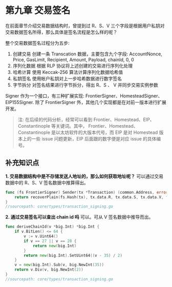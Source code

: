 # 第九章 交易签名

在前面章节介绍交易数据结构时，曾提到过 R、S、V 三个字段是根据用户私钥对交易数据签名所得，那么具体是签名流程是怎么样的呢？

整个交易数据签名过程分为五步:

1.  创建交易
    创建一条 Transcation 数据，主要包含九个字段: AccountNonce, Price, GasLimit, Recipient, Amount, Payload, chainId, 0, 0
2.  序列化数据
    根据 RLP 协议将上述创建的交易进行序列化处理
3.  哈希计算
    使用 Keccak-256 算法计算序列化数据哈希值
4.  私钥签名
    使用帐户私钥对上一步哈希数据进行数字签名
5.  字节拆分
    对签名结果进行字节拆分，得出 R、S 、 V 并同步交易实例参数

Signer 作为一个接口，有三种扩展实现: FrontierSigner、HomesteadSigner、EIP155Signer. 除了 FrontierSigner 外，其他几个实现都是在对前一版本进行扩展开发。

> 注: 在后续的代码分析，经常可以看到 Frontier、Homestead、EIP、Constantinople 等关键词。其中， Frontier、Homestead、Constantinople 是以太坊软件的大版本代号，而 EIP 是对 Homestead 版本上的一些 issue 问题更新，EIP 后面跟的数字便是对应 issue 的具体编号。

## 补充知识点

**1\. 交易数据结构中是不存储发送人地址的，那么如何获取地址呢？**
可以通过交易数据中的 R、S、V 签名数据中推算得出。

```go
func (fs FrontierSigner) Sender(tx *Transaction) (common.Address, error) {
    return recoverPlain(fs.Hash(tx), tx.data.R, tx.data.S, tx.data.V, false)
}
//sourcepath: core/types/transaction_signing.go 
```

**2\. 通过交易签名可以查出 chain id 吗**
可以。可从 V 签名数据中推导而出。

```go
func deriveChainId(v *big.Int) *big.Int {
    if v.BitLen() <= 64 {
        v := v.Uint64()
        if v == 27 || v == 28 {
            return new(big.Int)
        }
        return new(big.Int).SetUint64((v - 35) / 2)
    }
    v = new(big.Int).Sub(v, big.NewInt(35))
    return v.Div(v, big.NewInt(2))
}
//sourcepath: core/types/transaction_signing.go 
```